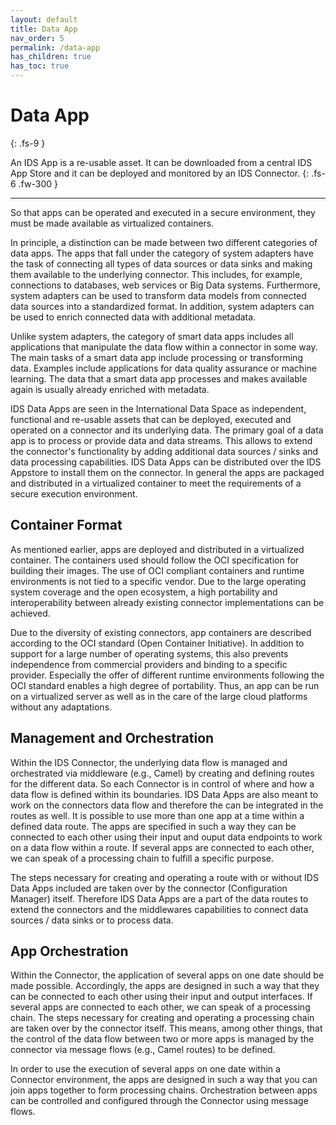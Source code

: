```yaml
---
layout: default
title: Data App
nav_order: 5
permalink: /data-app
has_children: true
has_toc: true
---
```


# Data App
{: .fs-9 }

An IDS App is a re-usable asset. It can be downloaded from a central IDS App Store and it can be deployed and monitored by an IDS Connector.
{: .fs-6 .fw-300 }

---

So that apps can be operated and executed in a secure environment, they must be made available as virtualized containers.

In principle, a distinction can be made between two different categories of data apps. The apps that fall under the category of system adapters have the task of connecting all types of data sources or data sinks and making them available to the underlying connector. This includes, for example, connections to databases, web services or Big Data systems. Furthermore, system adapters can be used to transform data models from connected data sources into a standardized format. In addition, system adapters can be used to enrich connected data with additional metadata.

Unlike system adapters, the category of smart data apps includes all applications that manipulate the data flow within a connector in some way. The main tasks of a smart data app include processing or transforming data. Examples include applications for data quality assurance or machine learning. The data that a smart data app processes and makes available again is usually already enriched with metadata.

IDS Data Apps are seen in the International Data Space as independent, functional and re-usable assets that can be deployed, executed and operated on a connector and its underlying data.
The primary goal of a data app is to process or provide data and data streams. This allows to extend the connector's functionality by adding additional data sources / sinks and data processing capabilities. IDS Data Apps can be distributed over the IDS Appstore to install them on the connector. In general the apps are packaged and distributed in a virtualized container to meet the requirements of a secure execution environment.

## Container Format
As mentioned earlier, apps are deployed and distributed in a virtualized container. The containers used should follow the OCI specification for building their images. The use of OCI compliant containers and runtime environments is not tied to a specific vendor. Due to the large operating system coverage and the open ecosystem, a high portability and interoperability between already existing connector implementations can be achieved.

Due to the diversity of existing connectors, app containers are described according to the OCI standard (Open Container Initiative). In addition to support for a large number of operating systems, this also prevents independence from commercial providers and binding to a specific provider.
Especially the offer of different runtime environments following the OCI standard enables a high degree of portability. Thus, an app can be run on a virtualized server as well as in the care of the large cloud platforms without any adaptations.


## Management and Orchestration
Within the IDS Connector, the underlying data flow is managed and orchestrated via middleware (e.g., Camel) by creating and defining routes for the different data. So each Connector is in control of where and how a data flow is defined within its boundaries. IDS Data Apps are also meant to work on the connectors data flow and therefore the can be integrated in the routes as well. It is possible to use more than one app at a time within a defined data route. The apps are specified in such a way they can be connected to each other using their input and ouput data endpoints to work on a data flow within a route. If several apps are connected to each other, we can speak of a processing chain to fulfill a specific purpose. 

The steps necessary for creating and operating a route with or without IDS Data Apps included are taken over by the connector (Configuration Manager) itself. Therefore IDS Data Apps are a part of the data routes to extend the connectors and the middlewares capabilities to connect data sources / data sinks or to process data.

## App Orchestration
Within the Connector, the application of several apps on one date should be made possible. Accordingly, the apps are designed in such a way that they can be connected to each other using their input and output interfaces. If several apps are connected to each other, we can speak of a processing chain. The steps necessary for creating and operating a processing chain are taken over by the connector itself. This means, among other things, that the control of the data flow between two or more apps is managed by the connector via message flows (e.g., Camel routes) to be defined. 

In order to use the execution of several apps on one date within a Connector environment, the apps are designed in such a way that you can join apps together to form processing chains. Orchestration between apps can be controlled and configured through the Connector using message flows.